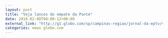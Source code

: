 ```yaml
---
layout: post
title: "Veja lances do empate da Ponte"
date: 2018-02-08T00:00:12+00:00
external_link: "http://g1.globo.com/sp/campinas-regiao/jornal-da-eptv/videos/t/edicoes/v/ponte-preta-empata-com-nacional-e-garante-vaga-na-proxima-fase-na-copa-do-brasil/6482782/"
categories: news globo.com
---
```

